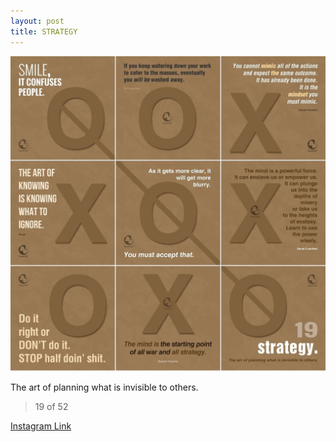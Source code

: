 ```yaml
---
layout: post
title: STRATEGY
---
```


![19 STRATEGY](/images/dc19.jpg)

The art of planning what is invisible to others.

> 19 of 52

[Instagram Link](https://www.instagram.com/p/nqRfbQxMmr/)

